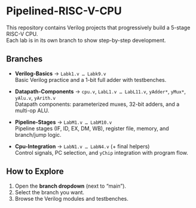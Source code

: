 # Pipelined-RISC-V-CPU
This repository contains Verilog projects that progressively build a 5-stage RISC-V CPU.  
Each lab is in its own branch to show step-by-step development.

## Branches

- **Verilog-Basics** → `Labk1.v … Labk9.v`  
  Basic Verilog practice and a 1-bit full adder with testbenches.  

- **Datapath-Components** → `cpu.v`, `LabL1.v … LabL11.v`, `yAdder*`, `yMux*`, `yAlu.v`, `yArith.v`  
  Datapath components: parameterized muxes, 32-bit adders, and a multi-op ALU.  

- **Pipeline-Stages** → `LabM1.v … LabM10.v`  
  Pipeline stages (IF, ID, EX, DM, WB), register file, memory, and branch/jump logic.  

- **Cpu-Integration** → `LabN1.v … LabN4.v` (+ final helpers)  
  Control signals, PC selection, and `yChip` integration with program flow.  

## How to Explore
1. Open the **branch dropdown** (next to “main”).  
2. Select the branch you want.  
3. Browse the Verilog modules and testbenches.
